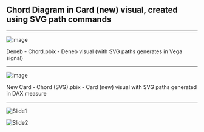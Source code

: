 ## Chord Diagram in Card (new) visual, created using SVG path commands

---

![image](https://github.com/avatorl/PowerBI-SVG/assets/59934292/a8adcbdc-44bb-41be-8d36-5ac1f59ddf99)

Deneb - Chord.pbix - Deneb visual (with SVG paths generates in Vega signal)

---

![image](https://github.com/avatorl/PowerBI-SVG/assets/59934292/80adc0c9-c392-4bf4-b4ce-597b8f2f3778)

New Card - Chord (SVG).pbix - Card (new) visual with SVG paths generated in DAX measure

---

![Slide1](https://github.com/avatorl/PowerBI-SVG/assets/59934292/095b64f4-c034-4aa8-b7ba-ddbc3aa825bd)

![Slide2](https://github.com/avatorl/PowerBI-SVG/assets/59934292/5c7e75a1-e519-4c59-ba2b-8c10a0b63c37)




